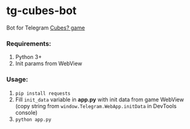 # tg-cubes-bot

Bot for Telegram [Cubes? game](https://t.me/cubesonthewater_bot?start=OTE0ODI1Mzkw)

### Requirements:
1. Python 3+
2. Init params from WebView

### Usage:
1. `pip install requests`
2. Fill `init_data` variable in **app.py** with init data from game WebView (copy string from `window.Telegram.WebApp.initData` in DevTools console)
3. `python app.py`
